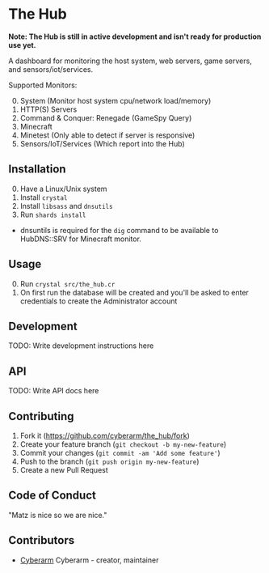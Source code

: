 # The Hub

__Note: The Hub is still in active development and isn't ready for production use yet.__

A dashboard for monitoring the host system, web servers, game servers, and sensors/iot/services.

Supported Monitors:

0. System (Monitor host system cpu/network load/memory)
1. HTTP(S) Servers
2. Command & Conquer: Renegade (GameSpy Query)
3. Minecraft
4. Minetest (Only able to detect if server is responsive)
5. Sensors/IoT/Services (Which report into the Hub)

## Installation
0. Have a Linux/Unix system
1. Install `crystal`
2. Install `libsass` and `dnsutils`
3. Run `shards install`

* dnsuntils is required for the `dig` command to be available to HubDNS::SRV for Minecraft monitor.

## Usage

0. Run `crystal src/the_hub.cr`
1. On first run the database will be created and you'll be asked to enter credentials to create the Administrator account

## Development

TODO: Write development instructions here

## API

TODO: Write API docs here

## Contributing

1. Fork it (<https://github.com/cyberarm/the_hub/fork>)
2. Create your feature branch (`git checkout -b my-new-feature`)
3. Commit your changes (`git commit -am 'Add some feature'`)
4. Push to the branch (`git push origin my-new-feature`)
5. Create a new Pull Request

## Code of Conduct
"Matz is nice so we are nice."

## Contributors

- [Cyberarm](https://github.com/cyberarm) Cyberarm - creator, maintainer
